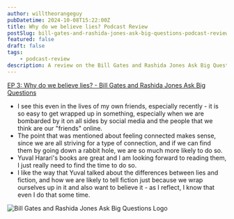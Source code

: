 ```yaml
---
author: willtheorangeguy
pubDatetime: 2024-10-08T15:22:00Z
title: Why do we believe lies? Podcast Review
postSlug: bill-gates-and-rashida-jones-ask-big-questions-podcast-review-3
featured: false
draft: false
tags:
    - podcast-review
description: A review on the Bill Gates and Rashida Jones Ask Big Questions Podcast.
---
```


[EP 3: Why do we believe lies? - Bill Gates and Rashida Jones Ask Big Questions](https://podcasts.apple.com/us/podcast/ep-3-why-do-we-believe-lies/id1538630420?i=1000500776225)

-   I see this even in the lives of my own friends, especially recently - it is so easy to get wrapped up in something, especially when we are bombarded by it on all sides by social media and the people that we think are our "friends" online.
-   The point that was mentioned about feeling connected makes sense, since we are all striving for a type of connection, and if we can find them by going down a rabbit hole, we are so much more likely to do so.
-   Yuval Harari's books are great and I am looking forward to reading them, I just really need to find the time to do so.
-   I like the way that Yuval talked about the differences between lies and fiction, and how we are likely to tell fiction just because we wrap ourselves up in it and also want to believe it - as I reflect, I know that even I do that some time.

![Bill Gates and Rashida Jones Ask Big Questions Logo](https://is1-ssl.mzstatic.com/image/thumb/Podcasts125/v4/30/79/8c/30798cb1-611c-3cbe-e887-a872193b38c2/mza_10870438755350715135.jpg/270x270bb.webp)
